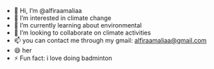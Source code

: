 - 👋 Hi, I’m @alfiraamaliaa
- 👀 I’m interested in climate change
- 🌱 I’m currently learning about environmental 
- 💞️ I’m looking to collaborate on climate activities
- 📫 you can contact me through my gmail: alfiraamaliaa@gmail.com
- 😄 her
- ⚡ Fun fact: i love doing badminton

<!---
alfiraamaliaa/alfiraamaliaa is a ✨ special ✨ repository because its `README.md` (this file) appears on your GitHub profile.
You can click the Preview link to take a look at your changes.
--->
